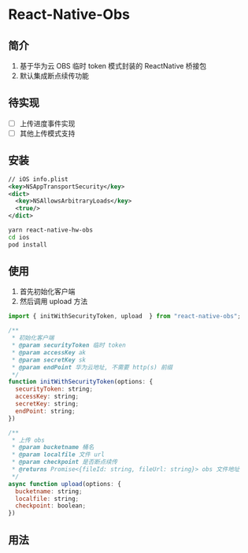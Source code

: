 # React-Native-Obs

## 简介

1. 基于华为云 OBS 临时 token 模式封装的 ReactNative 桥接包
2. 默认集成断点续传功能

## 待实现

- [ ] 上传进度事件实现
- [ ] 其他上传模式支持

## 安装

```xml
// iOS info.plist
<key>NSAppTransportSecurity</key>
<dict>
  <key>NSAllowsArbitraryLoads</key>
  <true/>
</dict>
```

```sh
yarn react-native-hw-obs
cd ios
pod install
```

## 使用

1. 首先初始化客户端
2. 然后调用 upload 方法

```js
import { initWithSecurityToken, upload  } from "react-native-obs";

/**
 * 初始化客户端
 * @param securityToken 临时 token
 * @param accessKey ak
 * @param secretKey sk
 * @param endPoint 华为云地址, 不需要 http(s) 前缀
 */
function initWithSecurityToken(options: {
  securityToken: string;
  accessKey: string;
  secretKey: string;
  endPoint: string;
})

/**
 * 上传 obs
 * @param bucketname 桶名
 * @param localfile 文件 url
 * @param checkpoint 是否断点续传
 * @returns Promise<{fileId: string, fileUrl: string}> obs 文件地址
 */
async function upload(options: {
  bucketname: string;
  localfile: string;
  checkpoint: boolean;
})


```

## 用法
